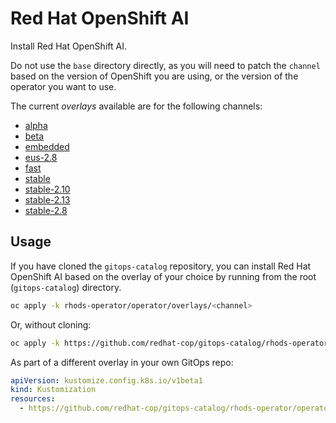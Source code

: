# Red Hat OpenShift AI

Install Red Hat OpenShift AI.

Do not use the `base` directory directly, as you will need to patch the `channel` based on the version of OpenShift you are using, or the version of the operator you want to use.

The current *overlays* available are for the following channels:

* [alpha](operator/overlays/alpha)
* [beta](operator/overlays/beta)
* [embedded](operator/overlays/embedded)
* [eus-2.8](operator/overlays/eus-2.8)
* [fast](operator/overlays/fast)
* [stable](operator/overlays/stable)
* [stable-2.10](operator/overlays/stable-2.10)
* [stable-2.13](operator/overlays/stable-2.13)
* [stable-2.8](operator/overlays/stable-2.8)

## Usage

If you have cloned the `gitops-catalog` repository, you can install Red Hat OpenShift AI based on the overlay of your choice by running from the root (`gitops-catalog`) directory.

```sh
oc apply -k rhods-operator/operator/overlays/<channel>
```

Or, without cloning:

```sh
oc apply -k https://github.com/redhat-cop/gitops-catalog/rhods-operator/operator/overlays/<channel>
```

As part of a different overlay in your own GitOps repo:

```yaml
apiVersion: kustomize.config.k8s.io/v1beta1
kind: Kustomization
resources:
  - https://github.com/redhat-cop/gitops-catalog/rhods-operator/operator/overlays/<channel>?ref=main
```

